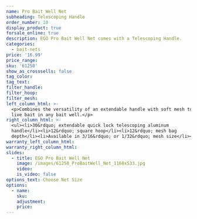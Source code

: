 ```yaml
---
name: Pro Bait Well Net
subheading: Telescoping Handle
order_number: 10
display_product: true
forsale_online: true
description: EGO Pro Bait Well Net comes with a Telescoping Handle.
categories:
  - bait-nets
price: '16.99'
price_range:
sku: '61250'
show_as_crosssells: false
tag_color:
tag_text:
filter_handle:
filter_hoop:
filter_mesh:
left_column_html: >-
  <p>Combines the versatility of an extendable handle with soft mesh to capture
  live bait in any bait well.</p>
right_column_html: >-
  <ul><li>30&rdquo; extendable quick lock telescoping aluminum
  handle</li><li>12&rdquo; square hoop</li><li>12&rdquo; mesh bag
  depth</li><li>Available in 3/16&rdquo; or 1/32&rdquo; mesh size</li></ul>
warranty_left_column_html:
warranty_right_column_html:
slides:
  - title: EGO Pro Bait Well Net
    image: /images/61250_ProBaitWell_Net_1160x533.jpg
    video:
    is_video: false
options_text: Choose Net Size
options:
  - name:
    sku:
    adjustment:
    price:
---
```

